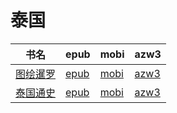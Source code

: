 # 泰国

| 书名 | epub | mobi | azw3 |
| --- | --- | --- | --- |
| [图绘暹罗](http://ct.dalanmei.com/f/31084289-571775102-ea3169) | [epub](http://ct.dalanmei.com/f/31084289-571775102-ea3169) | [mobi](http://ct.dalanmei.com/f/31084289-571500034-c27b0b) | [azw3](http://ct.dalanmei.com/f/31084289-571919954-4a38a8) |
| [泰国通史](http://ct.dalanmei.com/f/31084289-571822329-3de53c) | [epub](http://ct.dalanmei.com/f/31084289-571822329-3de53c) | [mobi](http://ct.dalanmei.com/f/31084289-571548997-9856cd) | [azw3](http://ct.dalanmei.com/f/31084289-572063399-8d8802) |
